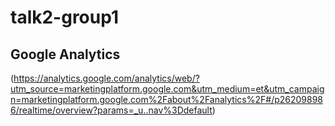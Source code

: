 # talk2-group1

## Google Analytics 

  (https://analytics.google.com/analytics/web/?utm_source=marketingplatform.google.com&utm_medium=et&utm_campaign=marketingplatform.google.com%2Fabout%2Fanalytics%2F#/p262098986/realtime/overview?params=_u..nav%3Ddefault) 
